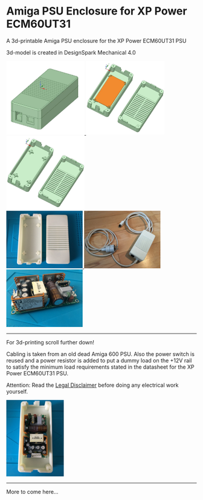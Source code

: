 # Amiga PSU Enclosure for XP Power ECM60UT31
A 3d-printable Amiga PSU enclosure for the XP Power ECM60UT31 PSU

3d-model is created in DesignSpark Mechanical 4.0

<a href="images/AmigaPSU_Enclosure_for_XP_Power_ECM60UT31_pic1.jpg">
<img src="images/AmigaPSU_Enclosure_for_XP_Power_ECM60UT31_pic1.jpg" width="207" height="195">
</a>
<a href="images/AmigaPSU_Enclosure_for_XP_Power_ECM60UT31_pic2.jpg">
<img src="images/AmigaPSU_Enclosure_for_XP_Power_ECM60UT31_pic2.jpg" width="207" height="195">
</a>
<a href="images/AmigaPSU_Enclosure_for_XP_Power_ECM60UT31_pic3.jpg">
<img src="images/AmigaPSU_Enclosure_for_XP_Power_ECM60UT31_pic3.jpg" width="207" height="195">
</a>
<br />
<a href="images/AmigaPSU_Enclosure_for_XP_Power_ECM60UT31_pic4.jpg">
<img src="images/AmigaPSU_Enclosure_for_XP_Power_ECM60UT31_pic4.jpg" width="202" height="152">
</a>
<a href="images/AmigaPSU_Enclosure_for_XP_Power_ECM60UT31_pic5.jpg">
<img src="images/AmigaPSU_Enclosure_for_XP_Power_ECM60UT31_pic5.jpg" width="202" height="152">
</a>
<a href="images/AmigaPSU_Enclosure_for_XP_Power_ECM60UT31_pic6.jpg">
<img src="images/AmigaPSU_Enclosure_for_XP_Power_ECM60UT31_pic6.jpg" width="202" height="152">
</a>

***

For 3d-printing scroll further down!

Cabling is taken from an old dead Amiga 600 PSU. Also the power switch is reused and a power resistor is added to put a dummy load on the +12V rail to satisfy the minimum load requirements stated in the datasheet for the XP Power ECM60UT31 PSU.

Attention: Read the <a href="LEGAL_DISCLAIMER.md">Legal Disclaimer</a> before doing any electrical work yourself.

<a href="images/AmigaPSU_Enclosure_for_XP_Power_ECM60UT31_pic7.jpg">
<img src="images/AmigaPSU_Enclosure_for_XP_Power_ECM60UT31_pic7.jpg" width="152" height="202">
</a>

***

More to come here...

